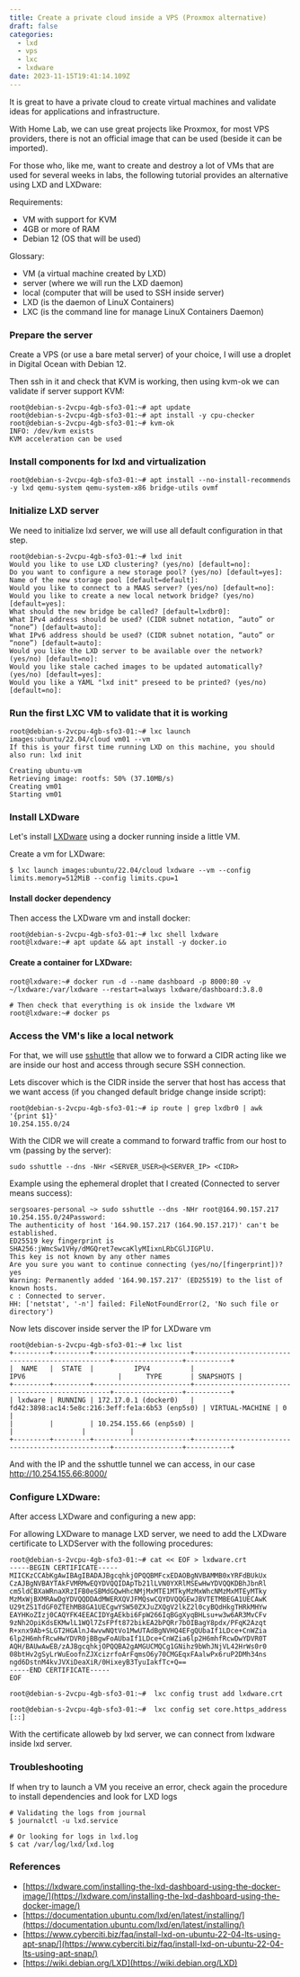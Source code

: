 ```yaml
---
title: Create a private cloud inside a VPS (Proxmox alternative)
draft: false
categories:
  - lxd
  - vps
  - lxc
  - lxdware
date: 2023-11-15T19:41:14.109Z
---
```

It is great to have a private cloud to create virtual machines and validate ideas for applications and infrastructure.

With Home Lab, we can use great projects like Proxmox, for most VPS providers, there is not an official image that can be used (beside it can be imported).

For those who, like me, want to create and destroy a lot of VMs that are used for several weeks in labs, the following tutorial provides an alternative using LXD and LXDware:

Requirements:
- VM with support for KVM
- 4GB or more of RAM 
- Debian 12 (OS that will be used)

Glossary:

- VM (a virtual machine created by LXD)
- server (where we will run the LXD daemon)
- local (computer that will be used to SSH inside server)
- LXD (is the daemon of LinuX Containers)
- LXC (is the command line for manage LinuX Containers Daemon)


### Prepare the server

Create a VPS (or use a bare metal server) of your choice, I will use a droplet in Digital Ocean with Debian 12.

Then ssh in it and check that KVM is working, then using kvm-ok we can validate if server support KVM:

```shell
root@debian-s-2vcpu-4gb-sfo3-01:~# apt update
root@debian-s-2vcpu-4gb-sfo3-01:~# apt install -y cpu-checker
root@debian-s-2vcpu-4gb-sfo3-01:~# kvm-ok
INFO: /dev/kvm exists
KVM acceleration can be used
```

### Install components for lxd and virtualization

```shell
root@debian-s-2vcpu-4gb-sfo3-01:~# apt install --no-install-recommends -y lxd qemu-system qemu-system-x86 bridge-utils ovmf
```

### Initialize LXD server

We need to initialize lxd server, we will use all default configuration in that step.

```shell
root@debian-s-2vcpu-4gb-sfo3-01:~# lxd init
Would you like to use LXD clustering? (yes/no) [default=no]: 
Do you want to configure a new storage pool? (yes/no) [default=yes]: 
Name of the new storage pool [default=default]: 
Would you like to connect to a MAAS server? (yes/no) [default=no]: 
Would you like to create a new local network bridge? (yes/no) [default=yes]: 
What should the new bridge be called? [default=lxdbr0]: 
What IPv4 address should be used? (CIDR subnet notation, “auto” or “none”) [default=auto]: 
What IPv6 address should be used? (CIDR subnet notation, “auto” or “none”) [default=auto]: 
Would you like the LXD server to be available over the network? (yes/no) [default=no]: 
Would you like stale cached images to be updated automatically? (yes/no) [default=yes]: 
Would you like a YAML "lxd init" preseed to be printed? (yes/no) [default=no]:
```

### Run the first LXC VM to validate that it is working

```shell
root@debian-s-2vcpu-4gb-sfo3-01:~# lxc launch images:ubuntu/22.04/cloud vm01 --vm
If this is your first time running LXD on this machine, you should also run: lxd init

Creating ubuntu-vm
Retrieving image: rootfs: 50% (37.10MB/s)
Creating vm01
Starting vm01
```


### Install LXDware

Let's install [LXDware](https://lxdware.com) using a docker running inside a little VM.

Create a vm for LXDware:

```shell
$ lxc launch images:ubuntu/22.04/cloud lxdware --vm --config limits.memory=512MiB --config limits.cpu=1
```

#### Install docker dependency

Then access the LXDware vm and install docker:

```shell
root@debian-s-2vcpu-4gb-sfo3-01:~# lxc shell lxdware
root@lxdware:~# apt update && apt install -y docker.io
```

#### Create a container for LXDware:

```shell
root@lxdware:~# docker run -d --name dashboard -p 8000:80 -v ~/lxdware:/var/lxdware --restart=always lxdware/dashboard:3.8.0

# Then check that everything is ok inside the lxdware VM
root@lxdware:~# docker ps
```

### Access the VM's like a local network 

For that, we will use [sshuttle](https://github.com/sshuttle/sshuttle) that allow we to forward a CIDR acting like we are inside our host and access through secure SSH connection.

Lets discover which is the CIDR inside the server that host has access that we want access (if you changed default bridge change inside script):

```shell
root@debian-s-2vcpu-4gb-sfo3-01:~# ip route | grep lxdbr0 | awk '{print $1}'
10.254.155.0/24
```

With the CIDR we will create a command to forward traffic from our host to vm (passing by the server):

```
sudo sshuttle --dns -NHr <SERVER_USER>@<SERVER_IP> <CIDR>
```

Example using the ephemeral droplet that I created (Connected to server means success):
```
sergsoares-personal ~> sudo sshuttle --dns -NHr root@164.90.157.217 10.254.155.0/24Password:
The authenticity of host '164.90.157.217 (164.90.157.217)' can't be established.
ED25519 key fingerprint is SHA256:jWmcSw1VHy/dMGQret7ewcaKlyMIixnLRbCGlJIGPlU.
This key is not known by any other names
Are you sure you want to continue connecting (yes/no/[fingerprint])? yes
Warning: Permanently added '164.90.157.217' (ED25519) to the list of known hosts.
c : Connected to server.
HH: ['netstat', '-n'] failed: FileNotFoundError(2, 'No such file or directory')
```

Now lets discover inside server the IP for LXDware vm

```shell
root@debian-s-2vcpu-4gb-sfo3-01:~# lxc list
+---------+---------+------------------------+-------------------------------------------------+-----------------+-----------+
|  NAME   |  STATE  |          IPV4          |                      IPV6                       |      TYPE       | SNAPSHOTS |
+---------+---------+------------------------+-------------------------------------------------+-----------------+-----------+
| lxdware | RUNNING | 172.17.0.1 (docker0)   | fd42:3898:ac14:5e8c:216:3eff:fe1a:6b53 (enp5s0) | VIRTUAL-MACHINE | 0         |
|         |         | 10.254.155.66 (enp5s0) |                                                 |                 |           |
+---------+---------+------------------------+-------------------------------------------------+-----------------+-----------+

```


And with the IP and the sshuttle tunnel we can access, in our case http://10.254.155.66:8000/

### Configure LXDware:

After access LXDware and configuring a new app:

For allowing LXDware to manage LXD server, we need to add the LXDware certificate to LXDServer with the following procedures:

```shell
root@debian-s-2vcpu-4gb-sfo3-01:~# cat << EOF > lxdware.crt
-----BEGIN CERTIFICATE-----
MIICKzCCAbKgAwIBAgIBADAJBgcqhkjOPQQBMFcxEDAOBgNVBAMMB0xYRFdBUkUx
CzAJBgNVBAYTAkFVMRMwEQYDVQQIDApTb21lLVN0YXRlMSEwHwYDVQQKDBhJbnRl
cm5ldCBXaWRnaXRzIFB0eSBMdGQwHhcNMjMxMTE1MTkyMzMxWhcNMzMxMTEyMTky
MzMxWjBXMRAwDgYDVQQDDAdMWERXQVJFMQswCQYDVQQGEwJBVTETMBEGA1UECAwK
U29tZS1TdGF0ZTEhMB8GA1UECgwYSW50ZXJuZXQgV2lkZ2l0cyBQdHkgTHRkMHYw
EAYHKoZIzj0CAQYFK4EEACIDYgAEkbi6FpW266IqBGgXyqBHLsu+w3w6AR3MvCFv
9zNh2OpiKdsEKMwlL1WQl7ZsFPft872bikEA2bPQRr7bOIBagY8pdx/PFqK2Azqt
R+xnx9Ab+SLGT2HGAlnJ4wvwNQtVo1MwUTAdBgNVHQ4EFgQUbaIf1LDce+CnWZia
6lp2H6mhfRcwHwYDVR0jBBgwFoAUbaIf1LDce+CnWZia6lp2H6mhfRcwDwYDVR0T
AQH/BAUwAwEB/zAJBgcqhkjOPQQBA2gAMGUCMQCg1GNihz9bWhJNjVL42HrWs0r0
08btHv2gSyLrWuEoofnZJXcizrfoArFqmsO6y70CMGEqxFAalwPx6ruP2DMh34ns
ngd6DstnM4kvJVXiDeaXiR/0HixeyB3TyuIakfTc+Q==
-----END CERTIFICATE-----
EOF

root@debian-s-2vcpu-4gb-sfo3-01:~#  lxc config trust add lxdware.crt 

root@debian-s-2vcpu-4gb-sfo3-01:~#  lxc config set core.https_address [::] 
```

With the certificate alloweb by lxd server, we can connect from lxdware inside lxd server.


### Troubleshooting

If when try to launch a VM you receive an error, check again the procedure to install dependencies and look for LXD logs

```shell
# Validating the logs from journal
$ journalctl -u lxd.service

# Or looking for logs in lxd.log
$ cat /var/log/lxd/lxd.log
```

### References

- [https://lxdware.com/installing-the-lxd-dashboard-using-the-docker-image/](https://lxdware.com/installing-the-lxd-dashboard-using-the-docker-image/)
- [https://documentation.ubuntu.com/lxd/en/latest/installing/](https://documentation.ubuntu.com/lxd/en/latest/installing/)
- [https://www.cyberciti.biz/faq/install-lxd-on-ubuntu-22-04-lts-using-apt-snap/](https://www.cyberciti.biz/faq/install-lxd-on-ubuntu-22-04-lts-using-apt-snap/)
- [https://wiki.debian.org/LXD](https://wiki.debian.org/LXD)

